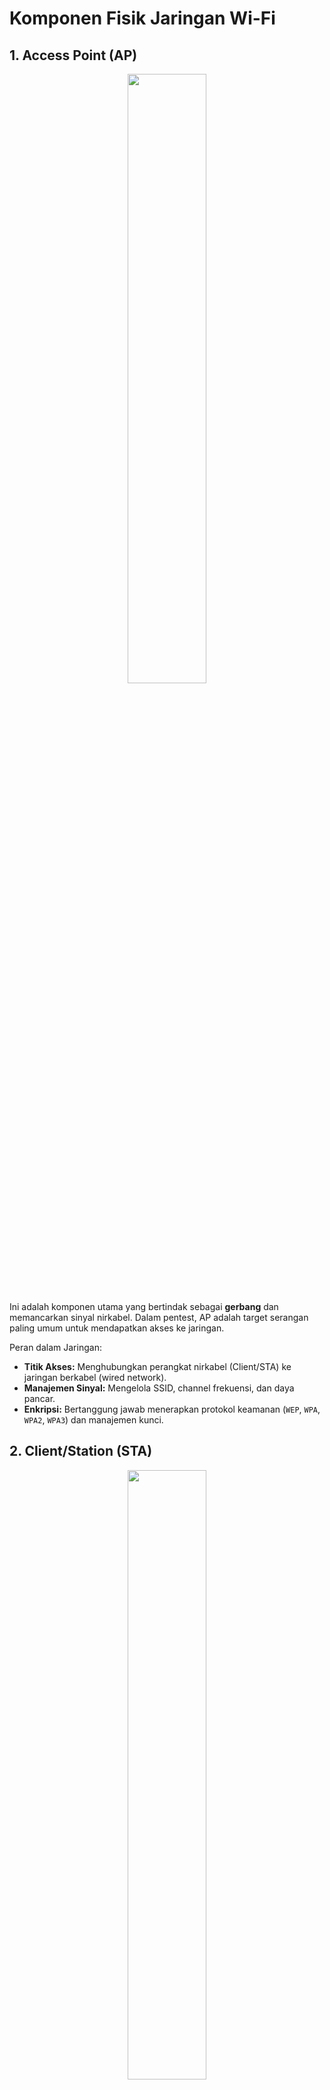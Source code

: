 # Komponen Fisik Jaringan Wi-Fi

## 1. Access Point (AP)

<div align="center">
  <img src="https://github.com/fixploit03/Pentest-WiFi/blob/main/docs/img/ap.jpg" width="50%" />
</div>

Ini adalah komponen utama yang bertindak sebagai **gerbang** dan memancarkan sinyal nirkabel. Dalam pentest, AP adalah target serangan paling umum untuk mendapatkan akses ke jaringan.

Peran dalam Jaringan:
- **Titik Akses:** Menghubungkan perangkat nirkabel (Client/STA) ke jaringan berkabel (wired network).
- **Manajemen Sinyal:** Mengelola SSID, channel frekuensi, dan daya pancar.
- **Enkripsi:** Bertanggung jawab menerapkan protokol keamanan (`WEP`, `WPA`, `WPA2`, `WPA3`) dan manajemen kunci.

## 2. Client/Station (STA)

<div align="center">
  <img src="https://github.com/fixploit03/Pentest-WiFi/blob/main/docs/img/client.jpeg" width="50%" />
</div>

Client atau Station adalah perangkat pengguna akhir yang terhubung ke AP, seperti **laptop**, **smartphone**, atau **printer nirkabel**.

Peran dalam Jaringan:
- **Penerima Sinyal:** Berinteraksi dan bertukar data dengan Access Point.
- **Otentikasi:** Menyediakan kredensial (kata sandi) untuk proses otentikasi jaringan.

## 3. Wireless Adapter/NIC (Network Interface Card)

<div align="center">
  <img src="https://github.com/fixploit03/Pentest-WiFi/blob/main/docs/img/nic.png" width="50%" />
</div>

Ini adalah kartu yang memungkinkan perangkat (baik AP maupun clinet) berkomunikasi secara nirkabel. Dalam konteks client dan router modern, NIC sering kali tertanam di dalam perangkat.

Peran dalam Jaringan:
- **Media Transmisi:** Mengubah data digital menjadi sinyal radio (radio wave) dan sebaliknya, sesuai standar `IEEE 802.11`.
- **Identifikasi:** Memiliki alamat MAC Address yang unik.

## 4. Router

<div align="center">
  <img src="https://github.com/fixploit03/Pentest-WiFi/blob/main/docs/img/router.jpg" width="50%" />
</div>

Dalam konteks Wi-Fi, router sering kali berfungsi ganda sebagai Access Point dan juga mengelola fungsi jaringan yang lebih luas, seperti pemberian alamat IP (DHCP) dan pemisahan jaringan (Firewall).

Peran dalam Jaringan:
- **Penghubung:** Menghubungkan jaringan lokal (LAN) ke internet (WAN).
- **Keamanan Jaringan:** Menerapkan aturan firewall, NAT (Network Address Translation), dan kebijakan akses.

